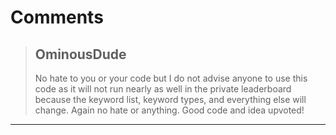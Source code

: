 # Comments 

> ## OminousDude
> 
> No hate to you or your code but I do not advise anyone to use this code as it will not run nearly as well in the private leaderboard because the keyword list, keyword types, and everything else will change. Again no hate or anything. Good code and idea upvoted!
> 
> 
> 


---

